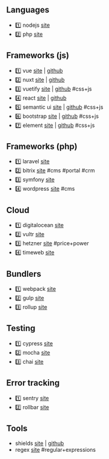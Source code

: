 ## Languages
- :one: nodejs [site](https://nodejs.org/en/)
- :two: php [site](http://php.net/)
## Frameworks (js)
- :one: vue [site](https://vuejs.org/) | [github](https://github.com/vuejs/vue)
- :two: nuxt [site](https://nuxtjs.org/) | [github](https://github.com/nuxt/nuxt.js)
- :three: vuetify [site](https://vuetifyjs.com) | [github](https://github.com/vuetifyjs/vuetify) #css+js 
- :four: react [site](https://reactjs.org/) | [github](https://github.com/facebook/react)
- :five: semantic ui [site](https://semantic-ui.com/) | [github](https://github.com/Semantic-Org/Semantic-UI) #css+js
- :six: bootstrap [site](https://getbootstrap.com/) | [github](https://github.com/twbs/bootstrap) #css+js 
- :seven: element [site](https://element.eleme.io/) | [github](https://element.eleme.io/) #css+js
## Frameworks (php)
- :one: laravel [site](https://laravel.ru/) 
- :two: bitrix [site](https://www.1c-bitrix.ru/) #cms #portal #crm 
- :three: symfony [site](https://symfony.com/) 
- :four: wordpress [site](https://wordpress.org/) #cms
## Cloud 
- :one: digitalocean [site](https://www.digitalocean.com/)
- :two: vultr [site](https://www.vultr.com/)
- :three: hetzner [site](https://www.hetzner.com/) #price+power
- :four: timeweb [site](https://timeweb.ru/)
## Bundlers
- :one: webpack [site](https://webpack.js.org/)
- :two: gulp [site](https://gulpjs.com/)
- :three: rollup [site](https://rollupjs.org/)
## Testing
- :one: cypress [site](https://www.cypress.io/)
- :two: mocha [site](https://mochajs.org/)
- :three: chai [site](https://www.chaijs.com/)
## Error tracking
- :one: sentry [site](https://sentry.io/)
- :two: rollbar [site](https://rollbar.com/)
## Tools
- shields [site](https://shields.io/) | [github](https://github.com/badges/shields) 
- regex [site](https://regex101.com/) #regular+expressions
